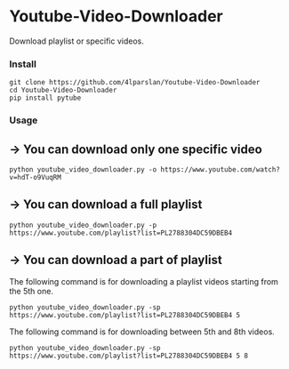 # Youtube-Video-Downloader
Download playlist or specific videos.

### Install
```
git clone https://github.com/4lparslan/Youtube-Video-Downloader
cd Youtube-Video-Downloader
pip install pytube
```
### Usage
## -> You can download only one specific video
```
python youtube_video_downloader.py -o https://www.youtube.com/watch?v=hdT-o9VuqRM
```
## -> You can download a full playlist
```
python youtube_video_downloader.py -p https://www.youtube.com/playlist?list=PL2788304DC59DBEB4
```
## -> You can download a part of playlist
The following command is for downloading a playlist videos starting from the 5th one.
```
python youtube_video_downloader.py -sp https://www.youtube.com/playlist?list=PL2788304DC59DBEB4 5
```
The following command is for downloading between 5th and 8th videos.
```
python youtube_video_downloader.py -sp https://www.youtube.com/playlist?list=PL2788304DC59DBEB4 5 8
```
